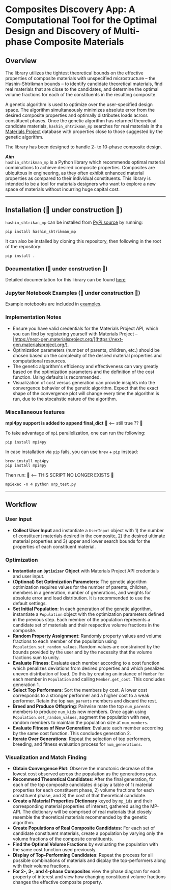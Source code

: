 # Composites Discovery App: A Computational Tool for the Optimal Design and Discovery of Multi-phase Composite Materials

## Overview
The library utilizes the tightest theoretical bounds on the effective properties of composite materials with unspecified microstructure – the Hashin-Shtrikman bounds – to identify candidate theoretical materials, find real materials that are close to the candidates, and determine the optimal volume fractions for each of the constituents in the resulting composite. 

A genetic algorithm is used to optimize over the user-specified design space. The algorithm simultaneously minimizes absolute error from the desired composite properties and optimally distributes loads across constituent phases. Once the genetic algorithm has returned theoretical candidate materials, `hashin_shtrikman_mp` searches for real materials in the [Materials Project](https://next-gen.materialsproject.org/) database with properties close to those suggested by the genetic algorithm. 

The library has been designed to handle 2- to 10-phase composite design.

***Aim***  
`hashin_shtrikman_mp` is a Python library which recommends optimal material combinations to achieve desired composite properties. Composites are ubiquitous in engineering, as they often exhibit enhanced material properties as compared to their individual constituents. This library is intended to be a tool for materials designers who want to explore a new space of materials without incurring huge capital cost. 

---
## Installation (🛑 under construction 🛑)
`hashin_shtrikan_mp` can be installed from [PyPi source](https://pypi.org/project/hashin_shtrikman_mp/) by running:
```
pip install hashin_shtrikman_mp
```

It can also be installed by cloning this repository, then following in the root of the repository:
```
pip install .
```

### Documentation (🛑 under construction 🛑) 
Detailed documentation for this library can be found [here](https://mcgalcode.github.io/hashin_shtrikman_mp/)

### Jupyter Notebook Examples (🛑 under construction 🛑) 
Example notebooks are included in [examples](https://github.com/carlacupcake/hashin_shtrikman_mp/tree/master/examples).

### Implementation Notes
- Ensure you have valid credentials for the Materials Project API, which you can find by registering yourself with Materials Project – [https://next-gen.materialsproject.org/](https://next-gen.materialsproject.org/).
- Optimization parameters (number of parents, children, etc.) should be chosen based on the complexity of the desired material properties and computational resources.
- The genetic algorithm's efficiency and effectiveness can vary greatly based on the optimization parameters and the definition of the cost function. Using defaults is recommended.
- Visualization of cost versus generation can provide insights into the convergence behavior of the genetic algorithm. Expect that the exact shape of the convergence plot will change every time the algorithm is run, due to the stocahstic nature of the algorithm.

### Miscallaneous features 
**mpi4py support is added to append final_dict** 🛑 <-- still true ?? 🛑

To take advantage of `mpi` parallelization, one can run the following:
```
pip install mpi4py
```

In case installation via `pip` fails, you can use `brew` + `pip` instead:
```
brew install mpi4py
pip install mpi4py
```

Then run: 🛑 <-- THIS SCRIPT NO LONGER EXISTS 🛑
```
mpiexec -n 4 python orp_test.py
```

---

## Workflow 

### User Input
- **Collect User Input** and instantiate a `UserInput` object with 1) the number of constituent materials desired in the composite, 2) the desired ultimate material properties and 3) upper and lower search bounds for the properties of each constituent material.

### Optimization
- **Instantiate an `Optimizer` Object** with Materials Project API credentials and user input.
- **(Optional) Set Optimization Parameters**: The genetic algorithm optimization requires values for the number of parents, children, members in a generation, number of generations, and weights for absolute error and load distribution. It is recommended to use the default settings.
- **Set Initial Population**: In each generation of the genetic algorithm, instantiate a `Population` object with the optimization parameters defined in the previous step. Each member of the population represents a candidate set of materials and their respective volume fractions in the composite. 
- **Random Property Assignment**: Randomly property values and volume fractions to each member of the population using `Population.set_random_values`. Random values are constrained by the bounds provided by the user and by the necessity that the volume fractions sum to unity. 
- **Evaluate Fitness**: Evaluate each member according to a cost function which penalizes deviations from desired properties and which penalizes uneven distribution of load. Do this by creating an instance of `Member` for each member in `Population` and calling `Member.get_cost`. This concludes generation 1.
- **Select Top Performers**: Sort the members by cost. A lower cost corresponds to a stronger performer and a higher cost to a weak performer. Retain the top `num_parents` members and discard the rest. 
- **Breed and Produce Offspring**: Pairwise mate the top `num_parents` members to produce `num_kids` new members. Once again using `Population.set_random_values`, augment the population with new, random members to maintain the population size at `num_members`.
- **Evaluate Fitness of New Generation**: Evaluate each member according by the same cost function. This concludes generation 2.
- **Iterate Over Generations**: Repeat the selection of top performers, breeding, and fitness evaluation process for `num_generations`.

### Visualization and Match Finding
- **Obtain Convergence Plot**: Observe the monotonic decrease of the lowest cost observed across the population as the generations pass.
- **Recommend Theoretical Candidates**: After the final generation, for each of the top composite candidates display a table of 1) material properties for each constituent phase, 2) volume fractions for each constituent phase, and 3) the cost of that theoretical candidate. 
- **Create a Material Properties Dictionary** keyed by `mp_ids` and their corresponding material properties of interest, gathered using the MP-API. The dictionary will be comprised of real materials that closely resemble the theoretical materials recommended by the genetic algorithm.
- **Create Populations of Real Composite Candidates**: For each set of candidate constituent materials, create a population by varying only the volume fractions of the composite constituents.
- **Find the Optimal Volume Fractions** by evaluating the  population with the same cost function used previously.
- **Display of Top-Performing Candidates**: Repeat the process for all possible combinations of materials and display the top-performers along with their volume fractions.
- **For 2-, 3-, and 4-phase Composites** view the phase diagram for each property of interest and view how changing constituent volume fractions changes the effective composite property.
